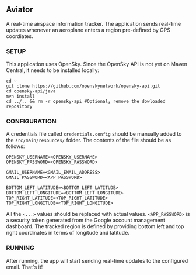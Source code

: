 ## Aviator

A real-time airspace information tracker. The application sends real-time updates whenever an aeroplane enters a region pre-defined by GPS coordiates.

### SETUP

This application uses OpenSky. Since the OpenSky API is not yet on Maven Central, it needs to be installed locally:

```
cd ~
git clone https://github.com/openskynetwork/opensky-api.git
cd opensky-api/java
mvn install
cd ../.. && rm -r opensky-api #Optional; remove the dowloaded repository
```

### CONFIGURATION

A credentials file called `credentials.config` should be manually added to the `src/main/resources/` folder. The contents of the file should be as follows:

```
OPENSKY_USERNAME=<OPENSKY_USERNAME>
OPENSKY_PASSWORD=<OPENSKY_PASSWORD>

GMAIL_USERNAME=<GMAIL_EMAIL_ADDRESS>
GMAIL_PASSWORD=<APP_PASSWORD>

BOTTOM_LEFT_LATITUDE=<BOTTOM_LEFT_LATITUDE>
BOTTOM_LEFT_LONGITUDE=<BOTTOM_LEFT_LONGITUDE>
TOP_RIGHT_LATITUDE=<TOP_RIGHT_LATITUDE>
TOP_RIGHT_LONGITUDE=<TOP_RIGHT_LONGITUDE>
```

All the `<...>` values should be replaced with actual values. `<APP_PASSWORD>` is a security token generated from the Google account management dashboard. The tracked region is defined by providing bottom left and top right coordinates in terms of longitude and latitude.

### RUNNING

After running, the app will start sending real-time updates to the configured email. That's it!

